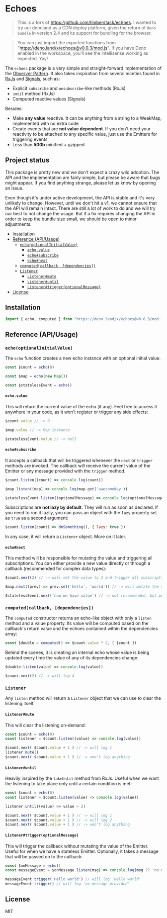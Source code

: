 # Echoes <!-- omit in toc -->

> This is a fork of https://github.com/timberstack/echoes. I wanted to try out denoland as a CDN deploy platform, given the return of `deno bundle` in version 2.4 and its support for bundling for the browser.

> You can just import the exported functions from "https://deno.land/x/echoes@v0.0.3/mod.js". If you have Deno enabled in the workspace, you'll see the intellisense working as expected. Yay!

The `echoes` package is a very simple and straight-forward implementation of the [Observer Pattern](https://www.patterns.dev/vanilla/observer-pattern/). It also takes inspiration from several niceties found in [RxJs](https://github.com/ReactiveX/rxjs) and [Signals](https://github.com/preactjs/signals), such as:
- Explicit `subscribe` and  `unsubscribe`-like methods (RxJs)
- `until` method (RxJs)
- Computed reactive values (Signals)

Besides:
- Make **any value** reactive. It can be anything from a string to a WeakMap, implemented with no extra code
- Create events that are **not value dependent**. If you don't need your reactivity to be attached to any specific value, just use the Emitters for triggering events
- Less than **500b** minified + gzipped

## Project status <!-- omit in toc -->
This package is pretty new and we don't expect a crazy wild adoption. The API and the implementation are fairly simple, but please be aware that bugs might appear. If you find anything strange, please let us know by opening an issue.

Even though it's under active development, the API is stable and it's very unlikely to change. However, until we don't hit a v1, we cannot ensure that the API will remain intact. There are still a lot of work to do and we will try our best to not change the usage. But if a fix requires changing the API in order to keep the bundle size small, we should be open to minor adjustments.

- [Installation](#installation)
- [Reference (API/Usage)](#reference-apiusage)
  - [`echo(optionalInitialValue)`](#echooptionalinitialvalue)
    - [`echo.value`](#echovalue)
    - [`echo#subscribe`](#echosubscribe)
    - [`echo#next`](#echonext)
  - [`computed(callback, [dependencies])`](#computedcallback-dependencies)
  - [`Listener`](#listener)
    - [`Listener#mute`](#listenermute)
    - [`Listener#until`](#listeneruntil)
    - [`Listener#trigger(optionalMessage)`](#listenertriggeroptionalmessage)
- [License](#license)

## Installation

```js
import { echo, computed } from "https://deno.land/x/echoes@v0.0.3/mod.js"
```

## Reference (API/Usage)
### `echo(optionalInitialValue)`
The `echo` function creates a new echo instance with an optional initial value:

```javascript
const $count = echo(0)

const $map = echo(new Map())

const $statelessEvent = echo()
```

#### `echo.value`
This will return the current value of the echo (if any). Feel free to access it anywhere in your code, as it won't register or trigger any side effects:

```javascript
$count.value // -> 0

$map.value // -> Map instance

$statelessEvent.value // -> null
```

#### `echo#subscribe`
It accepts a callback that will be triggered whenever the `next` or `trigger` methods are invoked. The callback will receive the current value of the Emitter or any message provided with the `trigger` method.

```javascript
$count.listen((count) => console.log(count))

$map.listen((map) => console.log(map.get('awesomeKey'))

$statelessEvent.listen((optionalMessage) => console.log(optionalMessage ?? 'No message provided'))
```

Subscriptions are **not lazy by default**. They will run as soon as declared. If you need to run it lazily, you can pass an object with the `lazy` property set as `true` as a second argument:

```javascript
$count.listen(count) => doSomething(), { lazy: true })
```

In any case, it will return a `Listener` object. More on it later.

#### `echo#next`
This method will be responsible for mutating the value and triggering all subscriptions. You can either provide a new value directly or through a callback (recommended for complex data types):

```javascript
$count.next(2) // -> will set the value to 2 and trigger all subscriptions

$map.next((prev) => prev.set('hello', 'world')) // -> will mutate the value and then trigger the subscriptions

$statelessEvent.next('now we have value') // -> not recommended, but possible
```

### `computed(callback, [dependencies])`
The `computed` constructor returns an echo-like object with only a `listen` method and a value property. Its value will be computed based on the callback's return value and the echoes contained within the dependencies array:

```javascript
const $double = computed() => $count.value * 2, [ $count ])
```

Behind the scenes, it is creating an internal echo whose value is being updated every time the value of any of its dependencies change:

```javascript
$double.listen(value) => console.log(value))

$count.next(2) // -> will log 4
```

### `Listener`
Any `listen` method will return a `Listener` object that we can use to clear the listening itself.

#### `Listener#mute`
This will clear the listening on-demand:

```javascript
const $count = echo(0)
const listener = $count.listen((value) => console.log(value))

$count.next( $count.value + 1 ) // -> will log 1
listener.mute()
$count.next( $count.value + 1 ) // -> won't log anything
```

#### `Listener#until`
Heavily inspired by the `takeUntil` method from RxJs. Useful when we want the listening to take place only until a certain condition is met:

```javascript
const $count = echo(0)
const listener = $count.listen(value) => console.log(value))

listener.until((value) => value > 2)

$count.next( $count.value + 1 ) // -> will log 1
$count.next( $count.value + 1 ) // -> will log 2
$count.next( $count.value + 1 ) // -> won't log anything
```

#### `Listener#trigger(optionalMessage)`
This will trigger the callback without mutating the value of the Emitter. Useful for when we have a stateless Emitter. Optionally, it takes a message that will be passed on to the callback:

```javascript
const $onMessage = echo()
const messageEvent = $onMessage.listen(msg) => console.log(msg ?? 'no message provided'))

messageEvent.trigger('Hello world') // will log 'Hello world'
messageEvent.trigger() // will log 'no message provided'
```

## License
MIT
